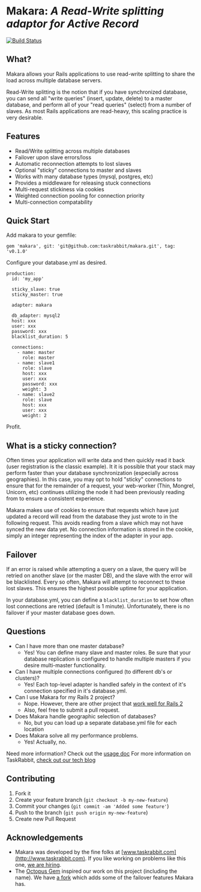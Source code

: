 # Makara: *A Read-Write splitting adaptor for Active Record*

[![Build Status](https://secure.travis-ci.org/taskrabbit/makara.png)](http://travis-ci.org/taskrabbit/makara)

## What?

Makara allows your Rails applications to use read-write splitting to share the load across multiple database servers. 

Read-Write splitting is the notion that if you have synchronized database, you can send all "write queries" (insert, update, delete) to a master database, and perform all of your "read queries" (select) from a number of slaves.  As most Rails applications are read-heavy, this scaling practice is very desirable.
 
## Features

* Read/Write splitting across multiple databases
* Failover upon slave errors/loss
* Automatic reconnection attempts to lost slaves
* Optional "sticky" connections to master and slaves
* Works with many database types (mysql, postgres, etc)
* Provides a middleware for releasing stuck connections
* Multi-request stickiness via cookies
* Weighted connection pooling for connection priority
* Multi-connection compatability

## Quick Start

Add makara to your gemfile:

    gem 'makara', git: 'git@github.com:taskrabbit/makara.git', tag: 'v0.1.0'

Configure your database.yml as desired.
  
    production:
      id: 'my_app'

      sticky_slave: true
      sticky_master: true

      adapter: makara
      
      db_adapter: mysql2
      host: xxx
      user: xxx
      password: xxx
      blacklist_duration: 5
      
      connections:
        - name: master
          role: master
        - name: slave1
          role: slave
          host: xxx
          user: xxx
          password: xxx
          weight: 3
        - name: slave2
          role: slave
          host: xxx
          user: xxx
          weight: 2

Profit.

## What is a sticky connection?

Often times your application will write data and then quickly read it back (user registration is the classic example).  It it is possible that your stack may perform faster than your database synchronization (especially across geographies).  In this case, you may opt to hold "sticky" connections to ensure that for the remainder of a request, your web-worker (Thin, Mongrel, Unicorn, etc) continues utilizing the node it had been previously reading from to ensure a consistent experience. 

Makara makes use of cookies to ensure that requests which have just updated a record will read from the database they just wrote to in the following request. This avoids reading from a slave which may not have synced the new data yet. No connection information is stored in the cookie, simply an integer representing the index of the adapter in your app.

## Failover

If an error is raised while attempting a query on a slave, the query will be retried on another slave (or the master DB), and the slave with the error will be blacklisted.  Every so often, Makara will attempt to reconnect to these lost slaves.  This ensures the highest possible uptime for your application.

In your database.yml, you can define a `blacklist_duration` to set how often lost connections are retried (default is 1 minute).  Unfortunately, there is no failover if your master database goes down.

## Questions

- Can I have more than one master database?
  - Yes!  You can define many slave and master roles. Be sure that your database replication is configured to handle multiple masters if you desire multi-master functionality.
- Can I have multiple connections configured (to different db's or clusters)?
  - Yes!  Each top-level adapter is handled safely in the context of it's connection specified in it's database.yml.
- Can I use Makara for my Rails 2 project?
  - Nope.  However, there are other project that [work well for Rails 2](https://github.com/tchandy/octopus) 
  - Also, feel free to submit a pull request.
- Does Makara handle geographic selection of databases?
  - No, but you can load up a separate database.yml file for each location
- Does Makara solve all my performance problems.
  - Yes! Actually, no.

Need more information? Check out the [usage doc](USAGE.md)
For more information on TaskRabbit, [check out our tech blog](http://tech.taskrabbit.com/)

## Contributing

1. Fork it
2. Create your feature branch (`git checkout -b my-new-feature`)
3. Commit your changes (`git commit -am 'Added some feature'`)
4. Push to the branch (`git push origin my-new-feature`)
5. Create new Pull Request


## Acknowledgements

- Makara was developed by the fine folks at [www.taskrabbit.com](http://www.taskrabbit.com).  If you like working on problems like this one, [we are hiring](http://www.taskrabbit.com/careers).
- The [Octopus Gem](https://github.com/tchandy/octopus) inspired our work on this project (including the name).  We have [a fork](https://github.com/taskrabbit/octopus/compare/master) which adds some of the failover features Makara has.
